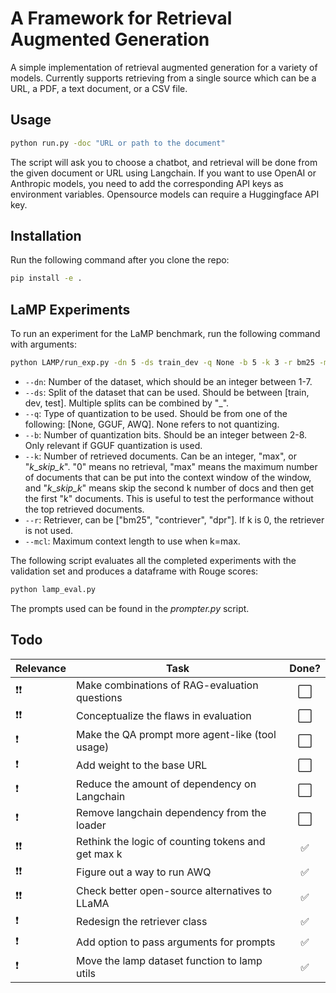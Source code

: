 # A Framework for Retrieval Augmented Generation

A simple implementation of retrieval augmented generation for a variety of models. Currently supports retrieving from a single source which can be a URL, a PDF, a text document, or a CSV file.

## Usage

```bash
python run.py -doc "URL or path to the document"
```
The script will ask you to choose a chatbot, and retrieval will be done from the given document or URL using Langchain. If you want to use OpenAI or Anthropic models, you need to add the corresponding API keys as environment variables. Opensource models can require a Huggingface API key.

## Installation

Run the following command after you clone the repo:

```bash
pip install -e .
```

## LaMP Experiments

To run an experiment for the LaMP benchmark, run the following command with arguments:

```bash
python LAMP/run_exp.py -dn 5 -ds train_dev -q None -b 5 -k 3 -r bm25 -mcl 4096
```

- `--dn`: Number of the dataset, which should be an integer between 1-7.
- `--ds`: Split of the dataset that can be used. Should be between [train, dev, test]. Multiple splits can be combined by "_".
- `--q`: Type of quantization to be used. Should be from one of the following: [None, GGUF, AWQ]. None refers to not quantizing.
- `--b`: Number of quantization bits. Should be an integer between 2-8. Only relevant if GGUF quantization is used.
- `--k`: Number of retrieved documents. Can be an integer, "max", or "<i>k</i>__skip_<i>_k</i>". "0" means no retrieval, "max" means the maximum number of documents that can be put into the context window of the window, and "<i>k</i>__skip_<i>_k</i>" means skip the second k number of docs and then get the first "k" documents. This is useful to test the performance without the top retrieved documents.
- `--r`: Retriever, can be ["bm25", "contriever", "dpr"]. If k is 0, the retriever is not used.
- `--mcl`: Maximum context length to use when k=max.

The following script evaluates all the completed experiments with the validation set and produces a dataframe with Rouge scores:

```bash
python lamp_eval.py
```

The prompts used can be found in the _prompter.py_ script.

## Todo 

Relevance | Task | Done? |
---|---| :---: |
❗❗ | Make combinations of RAG-evaluation questions | ⬜️
❗❗ | Conceptualize the flaws in evaluation | ⬜️
❗ | Make the QA prompt more agent-like (tool usage) | ⬜️
❗ | Add weight to the base URL | ⬜️
❗ | Reduce the amount of dependency on Langchain | ⬜️
❗ | Remove langchain dependency from the loader | ⬜️
❗❗ | Rethink the logic of counting tokens and get max k | ✅
❗❗ | Figure out a way to run AWQ | ✅
❗❗ | Check better open-source alternatives to LLaMA | ✅
❗ | Redesign the retriever class | ✅
❗ | Add option to pass arguments for prompts | ✅
❗ | Move the lamp dataset function to lamp utils | ✅
